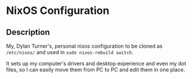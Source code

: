# NixOS Configuration

## Description

My, Dylan Turner's, personal nixos configuration to be cloned as `/etc/nixos/` and used in `sudo nixos-rebuild switch`.

It sets up my computer's drivers and desktop experience and even my dot files, so I can easily move them from PC to PC and edit them in one place.

